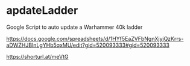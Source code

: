 # apdateLadder
Google Script to auto update a Warhammer 40k ladder

https://docs.google.com/spreadsheets/d/1HYf5EaZVFbNgnXjyjQzKrrs-aDWZHJBlnLgYHb5qxMU/edit?gid=520093333#gid=520093333

https://shorturl.at/meVtG